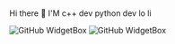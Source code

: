 ### 
Hi there 👋
  I'M
  c++ dev
  python dev
lo li

![GitHub WidgetBox](https://github-widgetbox.vercel.app/api/profile?username=latiao-awa&data=followers,repositories,stars,commits&theme=darkmode)
![GitHub WidgetBox](https://github-widgetbox.vercel.app/api/skills?software=linux,windows,vscode&theme=darkmode)
